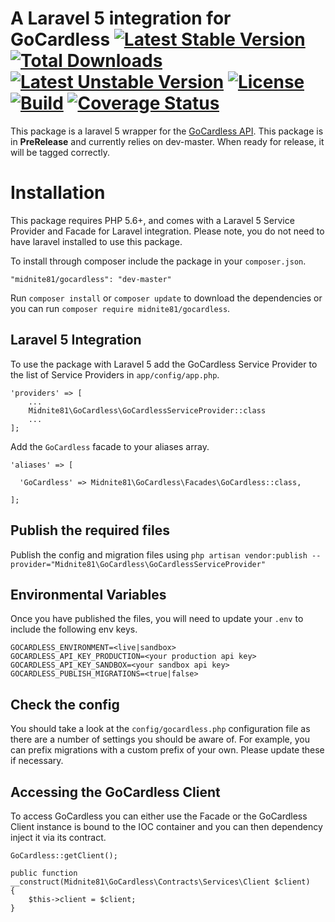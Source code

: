# A Laravel 5 integration for GoCardless [![Latest Stable Version](https://poser.pugx.org/midnite81/gocardless/version)](https://packagist.org/packages/midnite81/gocardless) [![Total Downloads](https://poser.pugx.org/midnite81/gocardless/downloads)](https://packagist.org/packages/midnite81/gocardless) [![Latest Unstable Version](https://poser.pugx.org/midnite81/gocardless/v/unstable)](https://packagist.org/packages/midnite81/gocardless) [![License](https://poser.pugx.org/midnite81/gocardless/license.svg)](https://packagist.org/packages/midnite81/gocardless) [![Build](https://travis-ci.org/midnite81/gocardless.svg?branch=master)](https://travis-ci.org/midnite81/gocardless) [![Coverage Status](https://coveralls.io/repos/github/midnite81/gocardless/badge.svg?branch=master)](https://coveralls.io/github/midnite81/gocardless?branch=master)

This package is a laravel 5 wrapper for the [GoCardless API](https://github.com/gocardless/gocardless-pro-php).
This package is in **PreRelease** and currently relies on dev-master. When ready for release, it will 
be tagged correctly.  

# Installation

This package requires PHP 5.6+, and comes with a Laravel 5 Service Provider and Facade for Laravel integration. 
Please note, you do not need to have laravel installed to use this package. 

To install through composer include the package in your `composer.json`.

    "midnite81/gocardless": "dev-master"

Run `composer install` or `composer update` to download the dependencies or you can 
run `composer require midnite81/gocardless`.

## Laravel 5 Integration

To use the package with Laravel 5 add the GoCardless Service Provider to the list of Service Providers 
in `app/config/app.php`.

    'providers' => [
        ...
        Midnite81\GoCardless\GoCardlessServiceProvider::class
        ...
    ];
    
Add the `GoCardless` facade to your aliases array.

    'aliases' => [

      'GoCardless' => Midnite81\GoCardless\Facades\GoCardless::class,
      
    ];
    
## Publish the required files
    
Publish the config and migration files using 
`php artisan vendor:publish --provider="Midnite81\GoCardless\GoCardlessServiceProvider"`

## Environmental Variables

Once you have published the files, you will need to update your `.env` to include the following env keys.

```
GOCARDLESS_ENVIRONMENT=<live|sandbox>
GOCARDLESS_API_KEY_PRODUCTION=<your production api key>
GOCARDLESS_API_KEY_SANDBOX=<your sandbox api key>
GOCARDLESS_PUBLISH_MIGRATIONS=<true|false>
```

## Check the config

You should take a look at the `config/gocardless.php` configuration file as there are a number of settings you should be 
aware of. For example, you can prefix migrations with a custom prefix of your own. Please update these if necessary.  

## Accessing the GoCardless Client

To access GoCardless you can either use the Facade or the GoCardless Client instance is bound to the IOC container and you can 
then dependency inject it via its contract.

    GoCardless::getClient();
    
    public function __construct(Midnite81\GoCardless\Contracts\Services\Client $client)
    {
        $this->client = $client;
    }
    